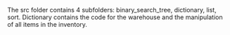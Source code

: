 The src folder contains 4 subfolders: binary_search_tree, dictionary, list, sort. Dictionary contains the code for the warehouse and the manipulation of all items in the inventory.
